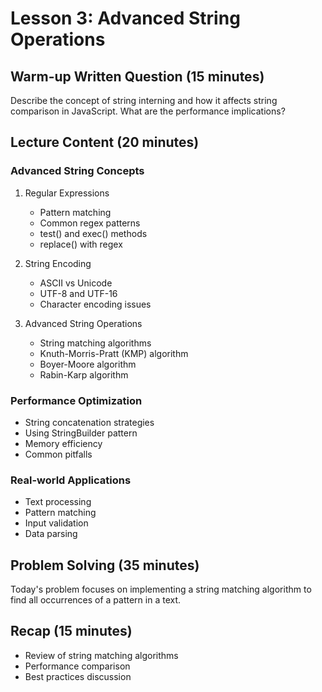 # Lesson 3: Advanced String Operations

## Warm-up Written Question (15 minutes)
Describe the concept of string interning and how it affects string comparison in JavaScript. What are the performance implications?

## Lecture Content (20 minutes)

### Advanced String Concepts
1. Regular Expressions
   - Pattern matching
   - Common regex patterns
   - test() and exec() methods
   - replace() with regex

2. String Encoding
   - ASCII vs Unicode
   - UTF-8 and UTF-16
   - Character encoding issues

3. Advanced String Operations
   - String matching algorithms
   - Knuth-Morris-Pratt (KMP) algorithm
   - Boyer-Moore algorithm
   - Rabin-Karp algorithm

### Performance Optimization
- String concatenation strategies
- Using StringBuilder pattern
- Memory efficiency
- Common pitfalls

### Real-world Applications
- Text processing
- Pattern matching
- Input validation
- Data parsing

## Problem Solving (35 minutes)
Today's problem focuses on implementing a string matching algorithm to find all occurrences of a pattern in a text.

## Recap (15 minutes)
- Review of string matching algorithms
- Performance comparison
- Best practices discussion
